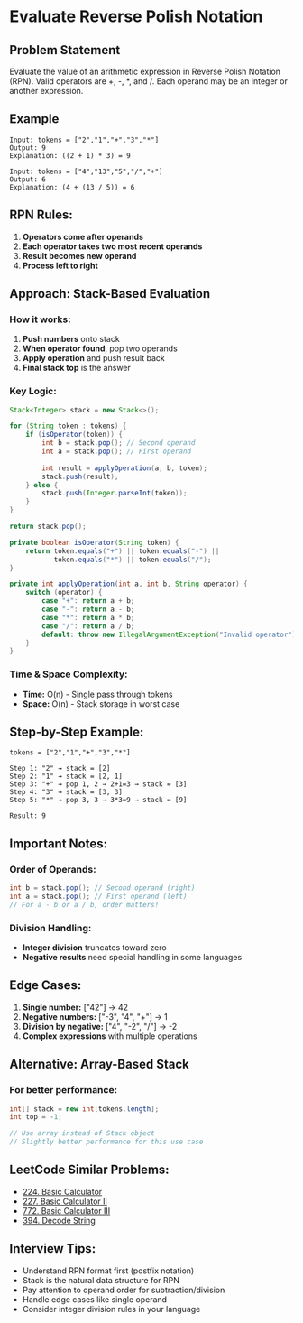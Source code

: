 # Evaluate Reverse Polish Notation

## Problem Statement
Evaluate the value of an arithmetic expression in Reverse Polish Notation (RPN). Valid operators are +, -, *, and /. Each operand may be an integer or another expression.

## Example
```
Input: tokens = ["2","1","+","3","*"]
Output: 9
Explanation: ((2 + 1) * 3) = 9

Input: tokens = ["4","13","5","/","+"]
Output: 6
Explanation: (4 + (13 / 5)) = 6
```

## RPN Rules:
1. **Operators come after operands**
2. **Each operator takes two most recent operands**
3. **Result becomes new operand**
4. **Process left to right**

## Approach: Stack-Based Evaluation

### How it works:
1. **Push numbers** onto stack
2. **When operator found**, pop two operands
3. **Apply operation** and push result back
4. **Final stack top** is the answer

### Key Logic:
```java
Stack<Integer> stack = new Stack<>();

for (String token : tokens) {
    if (isOperator(token)) {
        int b = stack.pop(); // Second operand
        int a = stack.pop(); // First operand
        
        int result = applyOperation(a, b, token);
        stack.push(result);
    } else {
        stack.push(Integer.parseInt(token));
    }
}

return stack.pop();

private boolean isOperator(String token) {
    return token.equals("+") || token.equals("-") || 
           token.equals("*") || token.equals("/");
}

private int applyOperation(int a, int b, String operator) {
    switch (operator) {
        case "+": return a + b;
        case "-": return a - b;
        case "*": return a * b;
        case "/": return a / b;
        default: throw new IllegalArgumentException("Invalid operator");
    }
}
```

### Time & Space Complexity:
- **Time:** O(n) - Single pass through tokens
- **Space:** O(n) - Stack storage in worst case

## Step-by-Step Example:
```
tokens = ["2","1","+","3","*"]

Step 1: "2" → stack = [2]
Step 2: "1" → stack = [2, 1]
Step 3: "+" → pop 1, 2 → 2+1=3 → stack = [3]
Step 4: "3" → stack = [3, 3]
Step 5: "*" → pop 3, 3 → 3*3=9 → stack = [9]

Result: 9
```

## Important Notes:

### Order of Operands:
```java
int b = stack.pop(); // Second operand (right)
int a = stack.pop(); // First operand (left)
// For a - b or a / b, order matters!
```

### Division Handling:
- **Integer division** truncates toward zero
- **Negative results** need special handling in some languages

## Edge Cases:
1. **Single number:** ["42"] → 42
2. **Negative numbers:** ["-3", "4", "+"] → 1
3. **Division by negative:** ["4", "-2", "/"] → -2
4. **Complex expressions** with multiple operations

## Alternative: Array-Based Stack

### For better performance:
```java
int[] stack = new int[tokens.length];
int top = -1;

// Use array instead of Stack object
// Slightly better performance for this use case
```

## LeetCode Similar Problems:
- [224. Basic Calculator](https://leetcode.com/problems/basic-calculator/)
- [227. Basic Calculator II](https://leetcode.com/problems/basic-calculator-ii/)
- [772. Basic Calculator III](https://leetcode.com/problems/basic-calculator-iii/)
- [394. Decode String](https://leetcode.com/problems/decode-string/)

## Interview Tips:
- Understand RPN format first (postfix notation)
- Stack is the natural data structure for RPN
- Pay attention to operand order for subtraction/division
- Handle edge cases like single operand
- Consider integer division rules in your language 